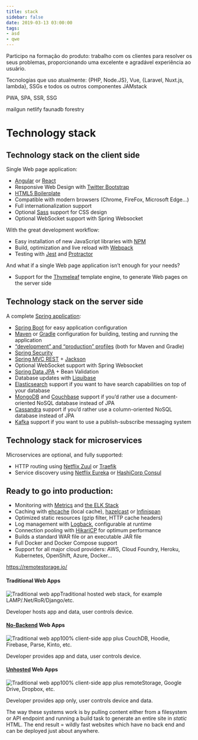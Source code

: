 ```yaml
---
title: stack
sidebar: false
date: 2019-03-13 03:00:00
tags:
- asd
- qwe
---
```


Participo na formação do produto: trabalho com os clientes para resolver os seus problemas, proporcionando uma excelente e agradável experiência ao usuário.

Tecnologias que uso atualmente: {PHP, Node.JS}, Vue, {Laravel, Nuxt.js, lambda}, SSGs e todos os outros componentes JAMstack

PWA, SPA, SSR, SSG

mailgun
netlify
faunadb
forestry


# Technology stack

## Technology stack on the client side

Single Web page application:

- [Angular](https://angular.io/) or [React](https://reactjs.org/)
- Responsive Web Design with [Twitter Bootstrap](https://getbootstrap.com/)
- [HTML5 Boilerplate](http://html5boilerplate.com/)
- Compatible with modern browsers (Chrome, FireFox, Microsoft Edge…)
- Full internationalization support
- Optional [Sass](https://www.npmjs.com/package/node-sass) support for CSS design
- Optional WebSocket support with Spring Websocket

With the great development workflow:

- Easy installation of new JavaScript libraries with [NPM](https://www.npmjs.com/get-npm)
- Build, optimization and live reload with [Webpack](https://webpack.js.org/)
- Testing with [Jest](https://facebook.github.io/jest/) and [Protractor](http://www.protractortest.org/)

And what if a single Web page application isn’t enough for your needs?

- Support for the [Thymeleaf](http://www.thymeleaf.org/) template engine, to generate Web pages on the server side

## Technology stack on the server side

A complete [Spring application](https://spring.io/):

- [Spring Boot](https://projects.spring.io/spring-boot/) for easy application configuration
- [Maven](https://maven.apache.org/) or [Gradle](http://www.gradle.org/) configuration for building, testing and running the application
- [“development” and “production” profiles](https://www.jhipster.tech/profiles/) (both for Maven and Gradle)
- [Spring Security](https://docs.spring.io/spring-security/site/index.html)
- [Spring MVC REST](https://spring.io/guides/gs/rest-service/) + [Jackson](https://github.com/FasterXML/jackson)
- Optional WebSocket support with Spring Websocket
- [Spring Data JPA](https://projects.spring.io/spring-data-jpa/) + Bean Validation
- Database updates with [Liquibase](http://www.liquibase.org/)
- [Elasticsearch](https://github.com/elastic/elasticsearch) support if you want to have search capabilities on top of your database
- [MongoDB](https://www.mongodb.org/) and [Couchbase](https://www.couchbase.com/) support if you’d rather use a document-oriented NoSQL database instead of JPA
- [Cassandra](https://cassandra.apache.org/) support if you’d rather use a column-oriented NoSQL database instead of JPA
- [Kafka](https://kafka.apache.org/) support if you want to use a publish-subscribe messaging system

## Technology stack for microservices

Microservices are optional, and fully supported:

- HTTP routing using [Netflix Zuul](https://github.com/Netflix/zuul) or [Traefik](https://traefik.io/)
- Service discovery using [Netflix Eureka](https://github.com/Netflix/eureka) or [HashiCorp Consul](https://www.consul.io/)

## Ready to go into production:

- Monitoring with [Metrics](http://metrics.dropwizard.io/) and [the ELK Stack](https://www.elastic.co/products)
- Caching with [ehcache](http://ehcache.org/) (local cache), [hazelcast](http://www.hazelcast.com/) or [Infinispan](http://infinispan.org/)
- Optimized static resources (gzip filter, HTTP cache headers)
- Log management with [Logback](http://logback.qos.ch/), configurable at runtime
- Connection pooling with [HikariCP](https://github.com/brettwooldridge/HikariCP) for optimum performance
- Builds a standard WAR file or an executable JAR file
- Full Docker and Docker Compose support
- Support for all major cloud providers: AWS, Cloud Foundry, Heroku, Kubernetes, OpenShift, Azure, Docker…





https://remotestorage.io/

####  Traditional Web Apps

![Traditional web app](https://remotestorage.io/img/explainer-1-traditional-webapp-scoured.svg)Traditional hosted web stack, for example LAMP/.Net/RoR/Django/etc.

Developer hosts app and data,
user controls device.

#### [No-Backend](http://nobackend.org/) Web Apps

![Traditional web app](https://remotestorage.io/img/explainer-2-no-backend-scoured.svg)100% client-side app plus CouchDB, Hoodie, Firebase, Parse, Kinto, etc.

Developer provides app and data,
user controls device.

#### [Unhosted](https://unhosted.org/) Web Apps

![Traditional web app](https://remotestorage.io/img/explainer-3-unhosted-scoured.svg)100% client-side app plus remoteStorage, Google Drive, Dropbox, etc.

Developer provides app only,
user controls device and data.



The way these systems work is by pulling content either from a filesystem or API endpoint and running a build task to generate an entire site in *static* HTML. The end result = wildly fast websites which have no back end and can be deployed just about anywhere.
